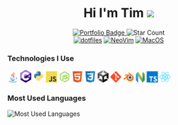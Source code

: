 <!--  header -->
<div id="badges" align="center" width="100%">
<h1>
Hi I'm Tim
<img src="https://media.giphy.com/media/hvRJCLFzcasrR4ia7z/giphy.gif" width="5%"/>
</h1>
<a href="https://timothycronin.com">
<img src="https://img.shields.io/badge/-My%20Portfolio-blue" alt="Portfolio Badge" style="width: 11%"/>
</a>
<img src="https://img.shields.io/github/stars/4tlc?style=social" alt="Star Count" style="width: 11%"/>
<br/>
<a href="https://github.com/4tlc/dotfiles"><img src="https://img.shields.io/badge/Setup-Dotfiles-blue?style=flat-square&logo=when-i-work&logoColor=white" alt="dotfiles" style="height: 11%"/></a>
<a href="https://neovim.io"><img src="https://img.shields.io/badge/Editor-NeoVim-blue?style=flat-square&logo=neovim" alt="NeoVim" style="height: 11%"/></a>
<a href="https://en.wikipedia.org/wiki/MacOS"><img src="https://img.shields.io/badge/OS-macOS-informational?style=flat-square&logo=apple&logoColor=white" alt="MacOS" style="height: 11%"/></a>
</div>
<!--  technologies -->
<h3>Technologies I Use</h3>
<div width="100%"/>
<a href="https://www.java.com/en/"><img src="./images/java.svg" alt="java" style="width: 5%;"/></a>  <a href="https://learn.microsoft.com/en-us/dotnet/csharp/tour-of-csharp/"><img src="./images/c_hashtag.svg" alt="c#" style="width: 5%;"/></a>  <a href="https://www.python.org"><img src="./images/python.svg" alt="python" style="width: 5%;"/></a>  <a href="https://developer.mozilla.org/en-US/docs/Web/JavaScript"><img src="./images/js.svg" alt="javascript" style="width: 5%;"/></a>  <a href="https://nodejs.org/en/"><img src="./images/nodejs.svg" alt="nodejs" style="width: 5%;"/></a>  <a href="https://developer.mozilla.org/en-US/docs/Learn/Getting_started_with_the_web/HTML_basics"><img src="./images/html.svg" alt="html" style="width: 5%;"/></a>  <a href="https://developer.mozilla.org/en-US/docs/Learn/CSS/First_steps/What_is_CSS"><img src="./images/css.svg" alt="css" style="width: 5%;"/></a>  <a href="https://unity.com"><img src="./images/unity.png" alt="unity" style="width: 5%;"/></a>  <a href="https://git-scm.com"><img src="./images/git.svg" alt="git" style="width: 5%;"/></a>  <a href="https://www.blender.org"><img src="./images/blender.svg" alt="blender" style="width: 5%;"/></a>  <a href="https://neovim.io"><img src="./images/neovim.svg" alt="neovim" style="width: 4%"/></a>  <a href="https://www.typescriptlang.org"><img src="./images/typescript.svg" alt="typescript" style="width: 5%"/></a>  <a href="https://reactjs.org"><img src="./images/react.svg" alt="react" style="width: 5%"/></a>
</div>

<h3>Most Used Languages</h3>
<img src="https://github-readme-stats.vercel.app/api/top-langs/?username=4tlc&layout=compact&hide_title=true&langs_count=6&hide=SCSS" alt="Most Used Languages"/>
